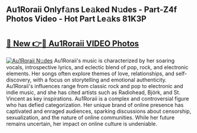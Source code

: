 ## Au1Roraii Onlyf𝚊ns Le𝚊ked N𝚞des - Part-Z4f Photos Video - Hot Part Le𝚊ks 81K3P

# <h2><a href="http://ab72226.deff.icu/?id=Au1Roraii">🔗 New 👉🔴 Au1Roraii VIDEO Photos</a></h2>

[![Au1Roraii N𝚞des](https://i.imgur.com/rIISA9y.gif)](http://ab72226.deff.icu/?id=Au1Roraii)
Au1Roraii's music is characterized by her soaring vocals, introspective lyrics, and eclectic blend of pop, rock, and electronic elements. Her songs often explore themes of love, relationships, and self-discovery, with a focus on storytelling and emotional authenticity. Au1Roraii's influences range from classic rock and pop to electronic and indie music, and she has cited artists such as Radiohead, Björk, and St. Vincent as key inspirations. Au1Roraii is a complex and controversial figure who has defied categorization. Her unique brand of online presence has captivated and enraged audiences, sparking discussions about censorship, sexualization, and the nature of online communities. While her future remains uncertain, her impact on online culture is undeniable.
